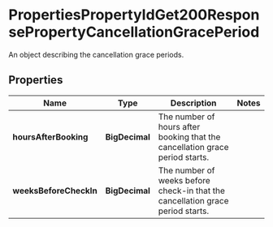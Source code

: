 

# PropertiesPropertyIdGet200ResponsePropertyCancellationGracePeriod

An object describing the cancellation grace periods.

## Properties

| Name | Type | Description | Notes |
|------------ | ------------- | ------------- | -------------|
|**hoursAfterBooking** | **BigDecimal** | The number of hours after booking that the cancellation grace period starts. |  |
|**weeksBeforeCheckIn** | **BigDecimal** | The number of weeks before check-in that the cancellation grace period starts. |  |




